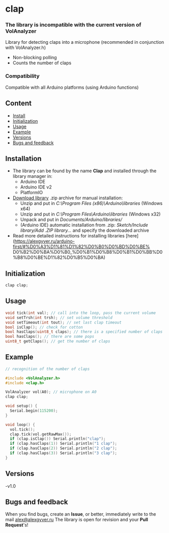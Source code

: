 # clap
### The library is incompatible with the current version of VolAnalyzer
Library for detecting claps into a microphone (recommended in conjunction with VolAnalyzer.h)
- Non-blocking polling
- Counts the number of claps

### Compatibility
Compatible with all Arduino platforms (using Arduino functions)

## Content
- [Install](#install)
- [Initialization](#init)
- [Usage](#usage)
- [Example](#example)
- [Versions](#versions)
- [Bugs and feedback](#feedback)

<a id="install"></a>
## Installation
- The library can be found by the name **Clap** and installed through the library manager in:
    - Arduino IDE
    - Arduino IDE v2
    - PlatformIO
- [Download library](https://github.com/GyverLibs/Clap/archive/refs/heads/main.zip) .zip archive for manual installation:
    - Unzip and put in *C:\Program Files (x86)\Arduino\libraries* (Windows x64)
    - Unzip and put in *C:\Program Files\Arduino\libraries* (Windows x32)
    - Unpack and put in *Documents/Arduino/libraries/*
    - (Arduino IDE) automatic installation from .zip: *Sketch/Include library/Add .ZIP library…* and specify the downloaded archive
- Read more detailed instructions for installing libraries [here] (https://alexgyver.ru/arduino-first/#%D0%A3%D1%81%D1%82%D0%B0%D0%BD%D0%BE% D0%B2%D0%BA%D0%B0_%D0%B1%D0%B8%D0%B1%D0%BB%D0%B8%D0%BE%D1%82%D0%B5%D0%BA)

<a id="init"></a>
## Initialization
```cpp
clap clap;
```

<a id="usage"></a>
## Usage
```cpp
void tick(int val); // call into the loop, pass the current volume
void setTrsh(int trsh); // set volume threshold
void setTimeout(int tout); // set last clap timeout
bool isClap(); // check for cotton
bool hasClaps(uint8_t claps); // there is a specified number of claps
bool hasClaps(); // there are some pops
uint8_t getClaps(); // get the number of claps
```

<a id="example"></a>
## Example
```cpp
// recognition of the number of claps

#include <VolAnalyzer.h>
#include <clap.h>

VolAnalyzer vol(A0); // microphone on A0
clap clap;

void setup() {
  Serial.begin(115200);
}

void loop() {
  vol.tick();
  clap.tick(vol.getRawMax());
  if (clap.isClap()) Serial.println("clap");
  if (clap.hasClaps(1)) Serial.println("1 clap");
  if (clap.hasClaps(2)) Serial.println("2 clap");
  if (clap.hasClaps(3)) Serial.println("3 clap");
}
```

<a id="versions"></a>
## Versions
-v1.0

<a id="feedback"></a>
## Bugs and feedback
When you find bugs, create an **Issue**, or better, immediately write to the mail [alex@alexgyver.ru](mailto:alex@alexgyver.ru)
The library is open for revision and your **Pull Request**'s!